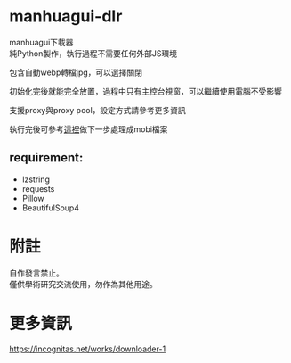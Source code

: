 # manhuagui-dlr

manhuagui下載器  
純Python製作，執行過程不需要任何外部JS環境

包含自動webp轉檔jpg，可以選擇關閉

初始化完後就能完全放置，過程中只有主控台視窗，可以繼續使用電腦不受影響  

支援proxy與proxy pool，設定方式請參考更多資訊

執行完後可參考[這裡](https://github.com/HSSLC/kc-generator)做下一步處理成mobi檔案

## requirement:  
* lzstring
* requests
* Pillow
* BeautifulSoup4



# 附註
自作發言禁止。  
僅供學術研究交流使用，勿作為其他用途。

# 更多資訊
https://incognitas.net/works/downloader-1